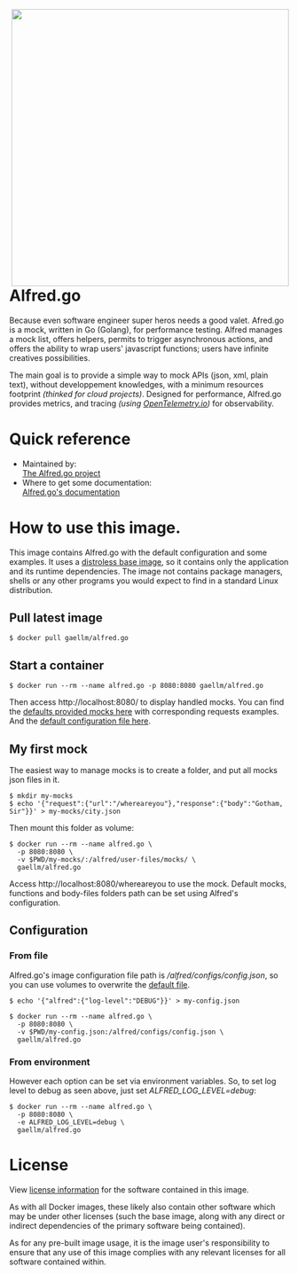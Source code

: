 <img align="right" width="500px" src="https://repository-images.githubusercontent.com/447978404/5ba210c2-9e56-463a-88f2-7aa1a8ea55b2">

# Alfred.go
Because even software engineer super heros needs a good valet. Afred.go is a mock, written in Go (Golang), for performance testing. Alfred manages a mock list, offers helpers, permits to trigger asynchronous actions, and offers the ability to wrap users' javascript functions; users have infinite creatives possibilities.


The main goal is to provide a simple way to mock APIs (json, xml, plain text), without developpement knowledges, with a minimum resources footprint _(thinked for cloud projects)_. Designed for performance, Alfred.go provides metrics, and tracing _(using [OpenTelemetry.io](https://opentelemetry.io))_ for observability.

# Quick reference
- Maintained by:  
[The Alfred.go project](https://github.com/gaellm/alfred.go)
- Where to get some documentation:  
[Alfred.go's documentation](https://gaellm.github.io/alfred.go/)

# How to use this image.

This image contains Alfred.go with the default configuration and some examples. It uses a [distroless base image](https://github.com/GoogleContainerTools/distroless), so it contains only the application and its runtime dependencies. The image not contains package managers, shells or any other programs you would expect to find in a standard Linux distribution. 

## Pull latest image

```console
$ docker pull gaellm/alfred.go
```

## Start a container

```console
$ docker run --rm --name alfred.go -p 8080:8080 gaellm/alfred.go
```
Then access http://localhost:8080/ to display handled mocks. You can find the [defaults provided mocks here](https://github.com/gaellm/alfred.go/tree/main/user-files/mocks) with corresponding requests examples. And the [default configuration file here](https://github.com/gaellm/alfred.go/blob/main/configs/config.json).

## My first mock
The easiest way to manage mocks is to create a folder, and put all mocks json files in it. 
```console
$ mkdir my-mocks
$ echo '{"request":{"url":"/whereareyou"},"response":{"body":"Gotham, Sir"}}' > my-mocks/city.json
```
Then mount this folder as volume:
```console
$ docker run --rm --name alfred.go \
  -p 8080:8080 \
  -v $PWD/my-mocks/:/alfred/user-files/mocks/ \
  gaellm/alfred.go

```

Access http://localhost:8080/whereareyou to use the mock. Default mocks, functions and body-files folders path can be set using Alfred's configuration.

## Configuration

### From file

Alfred.go's image configuration file path is _/alfred/configs/config.json_, so you can use volumes to overwrite the [default file](https://github.com/gaellm/alfred.go/blob/main/configs/config.json).
```console
$ echo '{"alfred":{"log-level":"DEBUG"}}' > my-config.json

$ docker run --rm --name alfred.go \
  -p 8080:8080 \
  -v $PWD/my-config.json:/alfred/configs/config.json \
  gaellm/alfred.go

```
### From environment

However each option can be set via environment variables. So, to set log level to debug as seen above, just set _ALFRED_LOG_LEVEL=debug_:
```console
$ docker run --rm --name alfred.go \
  -p 8080:8080 \
  -e ALFRED_LOG_LEVEL=debug \
  gaellm/alfred.go

```

# License

View [license information](https://raw.githubusercontent.com/gaellm/alfred.go/main/LICENSE) for the software contained in this image.

As with all Docker images, these likely also contain other software which may be under other licenses (such the base image, along with any direct or indirect dependencies of the primary software being contained).

As for any pre-built image usage, it is the image user's responsibility to ensure that any use of this image complies with any relevant licenses for all software contained within.
